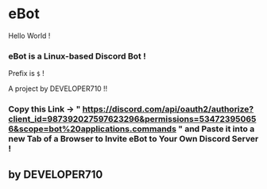 # eBot

Hello World !

### eBot is a Linux-based Discord Bot !

Prefix is `$` !

A project by DEVELOPER710 !!

### Copy  this Link -> " https://discord.com/api/oauth2/authorize?client_id=987392027597623296&permissions=534723950656&scope=bot%20applications.commands " and Paste it into a new Tab of a Browser to Invite eBot to Your Own Discord Server !

## by DEVELOPER710
